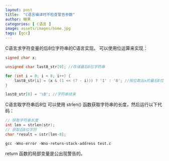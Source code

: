 ```yaml
---
layout: post
title:  "C语言编译时不检查警告参数"
author: 糖果
categories: [ C语言 ]
image: assets/images/home.jpg
tags: [gcc]
---
```



C语言求字符变量的后8位字符串的C语言实现。 可以使用位运算来实现：

```c
signed char x;

unsigned char last8_str[9]; //存储最后8位字符串 

for (int i = 0; i < 8; i++) {
    last8_str[i] = (x & (1 << (7 - i))) ? '1' : '0'; //按位取出x的最后8位 
} 

last8_str[8] = '\0'; //字符串结束
```



C语言取字符串后8位 可以使用 strlen() 函数获取字符串的长度，然后运行以下代码：

```c
// 获取字符串长度
int len = strlen(str);
// 获取后8位字符
char *result = &str[len-8];

```


```
gcc -Wno-error -Wno-return-stack-address test.c
```



 return 函数的局部变量是公出现警告的。 

